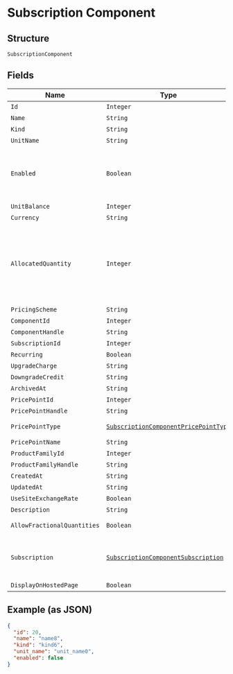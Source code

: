 
# Subscription Component

## Structure

`SubscriptionComponent`

## Fields

| Name | Type | Tags | Description | Getter | Setter |
|  --- | --- | --- | --- | --- | --- |
| `Id` | `Integer` | Optional | - | Integer getId() | setId(Integer id) |
| `Name` | `String` | Optional | - | String getName() | setName(String name) |
| `Kind` | `String` | Optional | - | String getKind() | setKind(String kind) |
| `UnitName` | `String` | Optional | - | String getUnitName() | setUnitName(String unitName) |
| `Enabled` | `Boolean` | Optional | (for on/off components) indicates if the component is enabled for the subscription | Boolean getEnabled() | setEnabled(Boolean enabled) |
| `UnitBalance` | `Integer` | Optional | - | Integer getUnitBalance() | setUnitBalance(Integer unitBalance) |
| `Currency` | `String` | Optional | - | String getCurrency() | setCurrency(String currency) |
| `AllocatedQuantity` | `Integer` | Optional | For Quantity-based components: The current allocation for the component on the given subscription. For On/Off components: Use 1 for on. Use 0 for off. | Integer getAllocatedQuantity() | setAllocatedQuantity(Integer allocatedQuantity) |
| `PricingScheme` | `String` | Optional | - | String getPricingScheme() | setPricingScheme(String pricingScheme) |
| `ComponentId` | `Integer` | Optional | - | Integer getComponentId() | setComponentId(Integer componentId) |
| `ComponentHandle` | `String` | Optional | - | String getComponentHandle() | setComponentHandle(String componentHandle) |
| `SubscriptionId` | `Integer` | Optional | - | Integer getSubscriptionId() | setSubscriptionId(Integer subscriptionId) |
| `Recurring` | `Boolean` | Optional | - | Boolean getRecurring() | setRecurring(Boolean recurring) |
| `UpgradeCharge` | `String` | Optional | - | String getUpgradeCharge() | setUpgradeCharge(String upgradeCharge) |
| `DowngradeCredit` | `String` | Optional | - | String getDowngradeCredit() | setDowngradeCredit(String downgradeCredit) |
| `ArchivedAt` | `String` | Optional | - | String getArchivedAt() | setArchivedAt(String archivedAt) |
| `PricePointId` | `Integer` | Optional | - | Integer getPricePointId() | setPricePointId(Integer pricePointId) |
| `PricePointHandle` | `String` | Optional | - | String getPricePointHandle() | setPricePointHandle(String pricePointHandle) |
| `PricePointType` | [`SubscriptionComponentPricePointType`](../../doc/models/containers/subscription-component-price-point-type.md) | Optional | This is a container for one-of cases. | SubscriptionComponentPricePointType getPricePointType() | setPricePointType(SubscriptionComponentPricePointType pricePointType) |
| `PricePointName` | `String` | Optional | - | String getPricePointName() | setPricePointName(String pricePointName) |
| `ProductFamilyId` | `Integer` | Optional | - | Integer getProductFamilyId() | setProductFamilyId(Integer productFamilyId) |
| `ProductFamilyHandle` | `String` | Optional | - | String getProductFamilyHandle() | setProductFamilyHandle(String productFamilyHandle) |
| `CreatedAt` | `String` | Optional | - | String getCreatedAt() | setCreatedAt(String createdAt) |
| `UpdatedAt` | `String` | Optional | - | String getUpdatedAt() | setUpdatedAt(String updatedAt) |
| `UseSiteExchangeRate` | `Boolean` | Optional | - | Boolean getUseSiteExchangeRate() | setUseSiteExchangeRate(Boolean useSiteExchangeRate) |
| `Description` | `String` | Optional | - | String getDescription() | setDescription(String description) |
| `AllowFractionalQuantities` | `Boolean` | Optional | - | Boolean getAllowFractionalQuantities() | setAllowFractionalQuantities(Boolean allowFractionalQuantities) |
| `Subscription` | [`SubscriptionComponentSubscription`](../../doc/models/subscription-component-subscription.md) | Optional | An optional object, will be returned if provided `include=subscription` query param. | SubscriptionComponentSubscription getSubscription() | setSubscription(SubscriptionComponentSubscription subscription) |
| `DisplayOnHostedPage` | `Boolean` | Optional | - | Boolean getDisplayOnHostedPage() | setDisplayOnHostedPage(Boolean displayOnHostedPage) |

## Example (as JSON)

```json
{
  "id": 20,
  "name": "name8",
  "kind": "kind6",
  "unit_name": "unit_name0",
  "enabled": false
}
```

